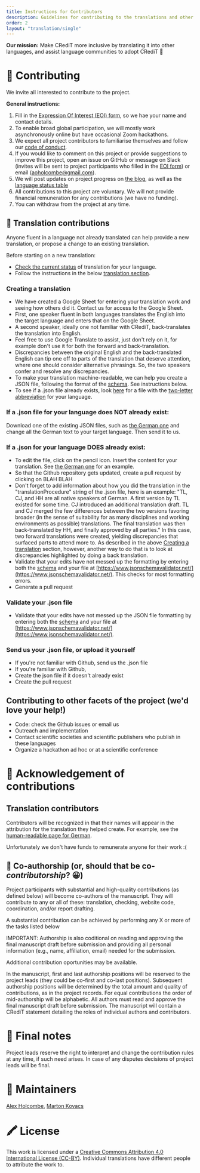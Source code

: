 ```yaml
---
title: Instructions for Contributors
description: Guidelines for contributing to the translations and other aspects of the project.
order: 2
layout: "translation/single"
---
```


**Our mission:** Make CRediT more inclusive by translating it into other languages, and assist language communities to adopt CRediT 🌟  

# 💛  Contributing 

We invite all interested to contribute to the project.     

**General instructions:**

 1. Fill in the [Expression Of Interest (EOI) form](https://docs.google.com/forms/d/e/1FAIpQLSfdhqlnk4sw61MkkDuufZyqO1SKmnp--QE6vEG1_7qnP9MzJg/viewform?usp=sf_link), so we hae your name and contact details.
 1. To enable broad global participation, we will mostly work asynchronously online but have occasional Zoom hackathons.
 1. We expect all project contributors to familiarise themselves and follow our [code of conduct](https://github.com/marton-balazs-kovacs/tenzing/blob/master/CODE_OF_CONDUCT.md).
 1. If you would like to comment on this project or provide suggestions to improve this project, open an issue on GitHub or message on
Slack (invites will be sent to project participants who filled in the [EOI form](https://docs.google.com/forms/d/e/1FAIpQLSfdhqlnk4sw61MkkDuufZyqO1SKmnp--QE6vEG1_7qnP9MzJg/viewform?usp=sf_link)) or email (aoholcombe@gmail.com).   
 1. We will post updates on project progress on [the blog](https://contributorshipcollaboration.github.io/blog/), as well as the [language status table](https://github.com/contributorshipcollaboration/credit-translation/blob/main/language_status.md)
 1. All contributions to this project are voluntary. We will not provide financial remuneration for any contributions (we have no funding).
 1. You can withdraw from the project at any time.        

## 🧱  Translation contributions 

Anyone fluent in a language not already translated can help provide a new translation, or propose a change to an existing translation.

Before starting on a new translation:

* [Check the current status](progress.md) of translation for your language.
* Follow the instructions in the below [translation section](#-Creating-a-translation).

### Creating a translation

*  We have created a Google Sheet for entering your translation work and seeing how others did it. Contact us for access to the Google Sheet.
* First, one speaker fluent in both languages translates the English into the target language and enters that on the Google Sheet. 
* A second speaker, ideally one not familiar with CRediT, back-translates the translation into English.
* Feel free to use Google Translate to assist, just don't rely on it, for example don't use it for both the forward and back-translation.
* Discrepancies between the original English and the back-translated English can tip one off to parts of the translation that deserve attention, where one should consider alternative phrasings. So, the two speakers confer and resolve any discrepancies.
* To make your translation machine-readable, we can help you create a JSON file, following the format of the [schema](). See instructions below.
 * To see if a .json file already exists, look [here]() for a file with the [two-letter abbreviation](https://en.wikipedia.org/wiki/List_of_ISO_639_language_codes) for your language.

### If a .json file for your language does NOT already exist:

Download one of the existing JSON files, such as [the German one]() and change all the German text to your target language. Then send it to us.

### If a .json for your language DOES already exist: 

* To edit the file, click on the pencil icon. Insert the content for your translation. See [the German one]() for an example.
* So that the Github repository gets updated, create a pull request by clicking on BLAH BLAH
* Don't forget to add information about how you did the translation in the "translationProcedure" string of the .json file, here is an example: "TL, CJ, and HH are all native speakers of German. A first version by TL existed for some time. CJ introduced an additional translation draft. TL and CJ merged the few differences between the two versions favoring broader (in the sense of suitability for as many disciplines and working environments as possible) translations. The final translation was then back-translated by HH, and finally approved by all parties." In this case, two forward translations were created, yielding discrepancies that surfaced parts to attend more to. As described in the above [Creating a translation](#-Creating-a-translation) section, however, another way to do that is to look at discrepancies highlighted by doing a back translation.
* Validate that your edits have not messed up the formatting by entering both the [schema]() and your file at [https://www.jsonschemavalidator.net/](https://www.jsonschemavalidator.net/). This checks for most formatting errors.
* Generate a pull request

### Validate your .json file

* Validate that your edits have not messed up the JSON file formatting by entering both the [schema]() and your file at [https://www.jsonschemavalidator.net/](https://www.jsonschemavalidator.net/).

### Send us your .json file, or upload it yourself

* If you're not familiar with Github, send us the .json file
* If you're familiar with Github,
 * Create the json file if it doesn't already exist
 * Create the pull request

## Contributing to other facets of the project (we'd love your help!)

* Code: check the Github issues or email us
* Outreach and implementation 
 * Contact scientific societies and scientific publishers who publish in these languages
* Organize a hackathon ad hoc or at a scientific conference

# 💝  Acknowledgement of contributions   

## Translation contributors 

Contributors will be recognized in that their names will appear in the attribution for the translation they helped create. For example, see the [human-readable page for German](https://contributorshipcollaboration.github.io/projects/translation/translations/credit_translation_de/).

Unfortunately we don't have funds to remunerate anyone for their work :(

<!-- All project participants who contributed any amount of work, and provided their details, will be acknowledged as project contributors on the project page, report, presentations, and manuscript. We will mainly use a CRediT-like statement format, but we will also keep a more detailed record of individual contributions to specific tasks within the stages of the project. This record will be also made publicly availabe as part of the open project materials (as a publicly available dataset). You can request to have your details removed or obscured at any time.    -->

## 📄 Co-authorship (or, should that be co-*contributorship*? 😀)
Project participants with substantial and high-quality contributions (as defined below) will become co-authors of the manuscript.
They will contribute to any or all of these: translation, checking, website code, coordination, and/or report drafting.   

A substantial contribution can be achieved by performing any X or more of the tasks listed below 
  
IMPORTANT: Authorship is also coditional on reading and approving the final manuscript draft before submission and providing all personal information (e.g., name, affiliation, email) needed for the submission.     

Additional contribution oportunities may be available.

In the manuscript, first and last authorship positions will be reserved to the project leads (they could be co-first and co-last positions). Subsequent authorship positions will be determined by the total amount and quality of contributions, as in the project records. For equal contributions the order of mid-authorship will be alphabetic. All authors must read and approve the final manuscript draft before submission. The manuscript will contain a CRediT statement detailing the roles of individual authors and contributors.   

# 📍 Final notes   
Project leads reserve the right to interpret and change the contribution rules at any time, if such need arises. In case of any disputes decisions of project leads will be final.    

# 🔧  Maintainers

[Alex Holcombe](https://github.com/alexholcombe), [Marton Kovacs](https://github.com/marton-balazs-kovacs)  

# 🖍️  License 
This work is licensed under a [Creative Commons Attribution 4.0 International License (CC-BY)](/LICENSE.md). Individual translations have different people to attribute the work to.
